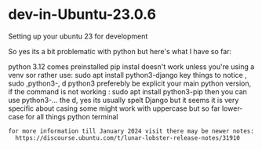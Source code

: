 # dev-in-Ubuntu-23.0.6
Setting up your ubuntu 23 for development

So yes its a bit problematic with python but here's what I have so far:

python 3.12 comes preinstalled 
pip instal doesn't work unless you're using a venv sor rather use:
  sudo apt install python3-django
  key things to notice , sudo ,python3-, d
    python3 preferebly be explicit your main python version, if the command is not working : sudo apt install python3-pip
    then you can use python3-...
    the d, yes its usually spelt Django but it seems it is very specific about casing some might work with uppercase but so
    far lower-case for all things python terminal 

    for more information till January 2024 visit there may be newer notes:
      https://discourse.ubuntu.com/t/lunar-lobster-release-notes/31910
